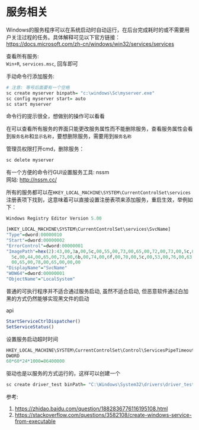 # 服务相关

Windows的服务程序可以在系统启动时自动运行，在后台完成耗时的或不需要用户关注过程的任务。具体解释可见以下官方链接：  
https://docs.microsoft.com/zh-cn/windows/win32/services/services  


查看所有服务:  
`Win+R`, `services.msc`, 回车即可  

手动命令行添加服务:  
```r
# 注意: 等号后面要有一个空格
sc create myserver binpath= "c:\windows\Sc\myserver.exe"
sc config myserver start= auto
sc start myserver
```
命令行的提示很全，想做别的操作可以看看  

在可以查看所有服务的界面只能更改服务属性而不能删除服务，查看服务属性会看到`服务名称`和`显示名称`，要想删除服务，需要用到`服务名称`  

管理员权限打开cmd，删除服务：  
```r
sc delete myserver
```

有一个方便的命令行GUI设置服务工具: nssm  
网站: http://nssm.cc/  

所有的服务都可以在`HKEY_LOCAL_MACHINE\SYSTEM\CurrentControlSet\services`注册表项下找到，这意味着可以直接设置注册表项来添加服务，重启生效，举例如下：  
```r
Windows Registry Editor Version 5.00

[HKEY_LOCAL_MACHINE\SYSTEM\CurrentControlSet\services\SvcName]
"Type"=dword:00000010
"Start"=dword:00000002
"ErrorControl"=dword:00000001
"ImagePath"=hex(2):43,00,3a,00,5c,00,55,00,73,00,65,00,72,00,73,00,5c,00,71,00,\
  5c,00,44,00,65,00,73,00,6b,00,74,00,6f,00,70,00,5c,00,53,00,76,00,63,00,2e,\
  00,65,00,78,00,65,00,00,00
"DisplayName"="SvcName"
"WOW64"=dword:00000001
"ObjectName"="LocalSystem"
```

普通的可执行程序并不适合通过服务启动, 虽然不适合启动, 但恶意软件通过白加黑的方式仍然能够实现黑文件的启动  


api  
```r
StartServiceCtrlDispatcher()
SetServiceStatus()
```

设置服务启动超时时间  
```r
HKEY_LOCAL_MACHINE\SYSTEM\CurrentControlSet\Control\ServicesPipeTimeout
DWORD
60*60*24*1000=86400000
```

驱动也是以服务的方式运行的，这样可以创建一个  
```r
sc create driver_test binPath= "C:\Windows\System32\drivers\driver_test.sys" type= kernel start= demand DisplayName= "driver_test display"
```


参考:  
1. https://zhidao.baidu.com/question/1882836776116195108.html
2. https://stackoverflow.com/questions/3582108/create-windows-service-from-executable

